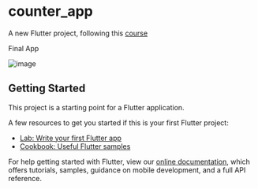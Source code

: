 # counter_app

A new Flutter project, following this [course](https://www.youtube.com/playlist?list=PLCKuOXG0bPi3MDPemKf-u4pI7snjWBCfw)

Final App 

![image](https://user-images.githubusercontent.com/26559577/163922263-987d82d1-71cc-4d9a-aecf-f029096959cc.png)


## Getting Started

This project is a starting point for a Flutter application.

A few resources to get you started if this is your first Flutter project:

- [Lab: Write your first Flutter app](https://flutter.dev/docs/get-started/codelab)
- [Cookbook: Useful Flutter samples](https://flutter.dev/docs/cookbook)

For help getting started with Flutter, view our
[online documentation](https://flutter.dev/docs), which offers tutorials,
samples, guidance on mobile development, and a full API reference.
